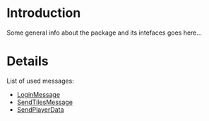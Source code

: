 # Introduction #

Some general info about the package and its intefaces goes here...


# Details #

List of used messages:
  * [LoginMessage](LoginMessage.md)
  * [SendTilesMessage](SendTilesMessage.md)
  * [SendPlayerData](SendPlayerData.md)